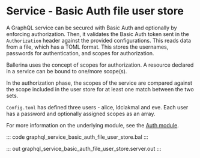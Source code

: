 # Service - Basic Auth file user store

A GraphQL service can be secured with Basic Auth and optionally by
enforcing authorization. Then, it validates the Basic Auth token sent in the
`Authorization` header against the provided configurations. This reads data
from a file, which has a TOML format. This stores the usernames, passwords
for authentication, and scopes for authorization.

Ballerina uses the concept of scopes for authorization. A resource declared
in a service can be bound to one/more scope(s).

In the authorization phase, the scopes of the service are compared
against the scope included in the user store for at least one match between
the two sets.

`Config.toml` has defined three users - alice, ldclakmal and eve. Each user has a
password and optionally assigned scopes as an array.

For more information on the underlying module,
see the [Auth module](https://lib.ballerina.io/ballerina/auth/latest/).

::: code graphql_service_basic_auth_file_user_store.bal :::

::: out graphql_service_basic_auth_file_user_store.server.out :::